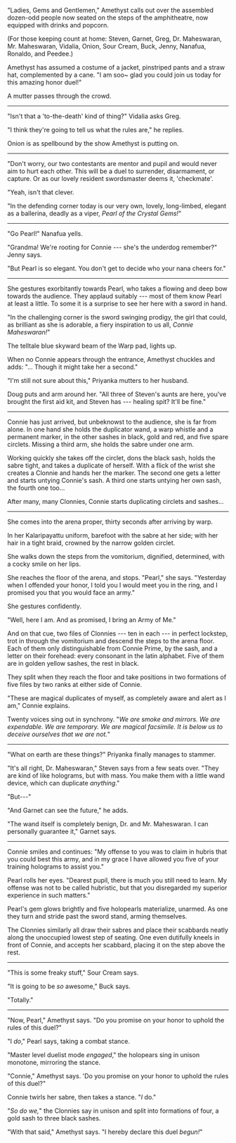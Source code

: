 "Ladies, Gems and Gentlemen," Amethyst calls out over the assembled
dozen-odd people now seated on the steps of the amphitheatre, now equipped
with drinks and popcorn.

(For those keeping count at home: Steven, Garnet, Greg, Dr. Maheswaran, Mr.
Maheswaran, Vidalia, Onion, Sour Cream, Buck, Jenny, Nanafua, Ronaldo, and Peedee.)

Amethyst has assumed a costume of a jacket, pinstriped pants and a straw
hat, complemented by a cane. "I am soo~ glad you could join us today for
this amazing honor duel!"

A mutter passes through the crowd.

----

"Isn't that a 'to-the-death' kind of thing?" Vidalia asks Greg.

"I think they're going to tell us what the rules are," he replies.

Onion is as spellbound by the show Amethyst is putting on.

----

"Don't worry, our two contestants are mentor and pupil and would never
aim to hurt each other. This will be a duel to surrender, disarmament,
or capture. Or as our lovely resident swordsmaster deems it, 'checkmate'.

"Yeah, isn't that clever.

"In the defending corner today is our very own, lovely, long-limbed,
elegant as a ballerina, deadly as a viper, *Pearl of the Crystal Gems!*"

----

"Go Pearl!" Nanafua yells.

"Grandma! We're rooting for Connie --- she's the underdog remember?" Jenny says.

"But Pearl is so elegant. You don't get to decide who your nana cheers for."

----

She gestures exorbitantly towards Pearl, who takes a flowing and deep bow
towards the audience. They applaud suitably --- most of them know Pearl at
least a little. To some it is a surprise to see her here with a sword in hand.

"In the challenging corner is the sword swinging prodigy, the girl that could,
as brilliant as she is adorable, a fiery inspiration to us all, *Connie Maheswaran!*"

The telltale blue skyward beam of the Warp pad, lights up.

When no Connie appears through the entrance, Amethyst chuckles and adds:
"... Though it might take her a second."

"I'm still not sure about this," Priyanka mutters to her husband.

Doug puts and arm around her. "All three of Steven's aunts are here, you've
brought the first aid kit, and Steven has --- healing spit? It'll be fine."

----

Connie has just arrived, but unbeknowst to the audience, she is far from alone. In one hand
she holds the duplicator wand, a warp whistle and a permanent marker, in the other sashes in black,
gold and red, and five spare circlets. Missing a third arm, she holds the sabre under one
arm.

Working quickly she takes off the circlet, dons the black sash, holds the sabre tight,
and takes a duplicate of herself. With a flick of the wrist she creates
a Clonnie and hands her the marker. The second one gets a letter and starts untying Connie's sash.
A third one starts untying her own sash, the fourth one too...

After many, many Clonnies, Connie starts duplicating circlets and sashes...

----

She comes into the arena proper, thirty seconds after arriving by warp.

In her Kalaripayattu uniform, barefoot with the sabre
at her side; with her hair in a tight braid, crowned by the narrow golden circlet.

She walks down the steps from the vomitorium, dignified, determined, with a cocky
smile on her lips.

She reaches the floor of the arena, and stops. "Pearl," she says. "Yesterday
when I offended your honor, I told you I would meet you in the ring, and I promised you
that you would face an army."

She gestures confidently.

"Well, here I am. And as promised, I bring an Army of Me."

And on that cue, two files of Clonnies --- ten in each --- in perfect lockstep, trot in through the vomitorium
and descend the steps to the arena floor. Each of them only distinguishable from Connie Prime, by the
sash, and a letter on their forehead: every consonant in the latin alphabet.
Five of them are in golden yellow sashes, the rest in black.

They split when they reach the floor and take positions in two
formations of five files by two ranks at either side of Connie.

"These are magical duplicates of myself, as completely aware and alert as I am,"
Connie explains.

Twenty voices sing out in synchrony. "*We are smoke and mirrors. We are expendable.
We are temporary.  We are magical facsimile. It is below us to deceive ourselves
that we are not.*"

----

"What on earth are these things?" Priyanka finally manages to stammer.

"It's all right, Dr. Maheswaran," Steven says from a few seats over.
"They are kind of like
holograms, but with mass. You make them with a little wand device, which
can duplicate *anything*."

"But---"

"And Garnet can see the future," he adds.

"The wand itself is completely benign, Dr. and Mr. Maheswaran. I can personally guarantee it,"
Garnet says.

----

Connie smiles and continues: "My offense to you was to claim in hubris that you could best this army, and
in my grace I have allowed you five of your training holograms to assist you."

Pearl rolls her eyes. "Dearest pupil, there is much you still need to learn.
My offense was not to be called hubristic, but that you disregarded my superior
experience in such matters."

Pearl's gem glows brightly and five holopearls materialize, unarmed. As one they turn
and stride past the sword stand, arming themselves.

The Clonnies similarly all draw their sabres and place their scabbards neatly
along the unoccupied lowest step of seating. One even dutifully kneels in front of Connie,
and accepts her scabbard, placing it on the step above the rest.

----

"This is some freaky stuff," Sour Cream says.

"It is going to be *so* awesome," Buck says.

"Totally."

----

"Now, Pearl," Amethyst says. "Do you promise on your honor to uphold the rules of this duel?"

"I *do*," Pearl says, taking a combat stance.

"Master level duelist mode *engaged*," the holopears sing in unison monotone, mirroring the stance.

"Connie," Amethyst says. 'Do you promise on your honor to uphold the rules of this duel?"

Connie twirls her sabre, then takes a stance. "*I* do."

"*So do we,*" the Clonnies say in unison and split into formations of four, a gold sash to
three black sashes.

"With that said," Amethyst says. "I hereby declare this duel *begun!*"
